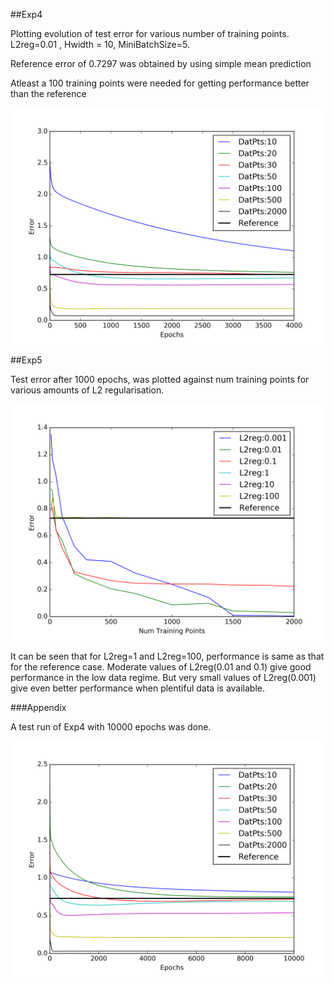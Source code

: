##Exp4

Plotting evolution of test error for various number of training points. L2reg=0.01 , Hwidth = 10, MiniBatchSize=5.

Reference error of 0.7297 was obtained by using simple mean prediction

Atleast a 100 training points were needed for getting performance better than the reference


![Exp1](exp4a.png)

##Exp5

Test error after 1000 epochs, was plotted against num training points for various amounts of L2 regularisation.

![Exp5 ](exp5b.png)

It can be seen that for L2reg=1 and L2reg=100, performance is same as that for the reference case. 
Moderate values of L2reg(0.01 and 0.1) give good performance in the low data regime. But very small values of L2reg(0.001) give even better performance when plentiful data is available.




###Appendix

A test run of Exp4 with 10000 epochs was done.

![Exp1](exp4a1.png)
